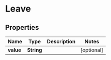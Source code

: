 

# Leave

## Properties

Name | Type | Description | Notes
------------ | ------------- | ------------- | -------------
**value** | **String** |  |  [optional]



